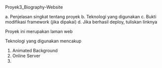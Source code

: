 Proyek3_Biography-Website

a. Penjelasan singkat tentang proyek
b. Teknologi yang digunakan
c. Bukti modifikasi framework (jika dipakai)
d. Jika berhasil deploy, tuliskan linknya

Proyek ini merupakan laman web 

Teknologi yang digunakan mencakup
1. Animated Background
2. Online Server
3. 
